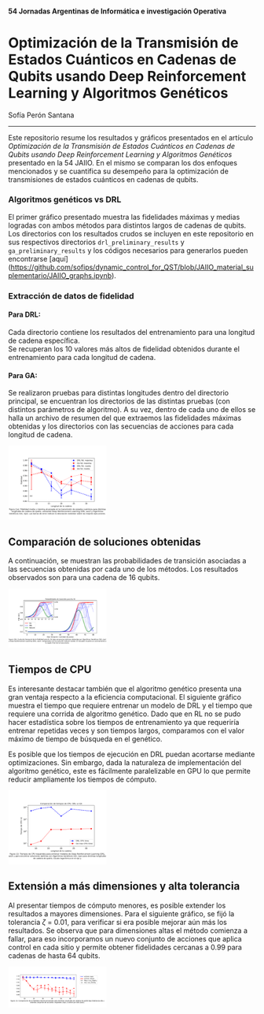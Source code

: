 #### 54 Jornadas Argentinas de Informática e investigación Operativa

# Optimización de la Transmisión de Estados Cuánticos en Cadenas de Qubits usando Deep Reinforcement Learning y Algoritmos Genéticos

Sofía Perón Santana

--- 

Este repositorio resume los resultados y gráficos presentados en el artículo *Optimización de la Transmisión de Estados Cuánticos en Cadenas de Qubits usando Deep Reinforcement Learning y Algoritmos Genéticos* presentado en la 54 JAIIO. En el mismo se comparan los dos enfoques mencionados y se cuantifica su desempeño para la optimización de transmisiones de estados cuánticos en cadenas de qubits. 

### Algoritmos genéticos vs DRL

El primer gráfico presentado muestra las fidelidades máximas y medias logradas con ambos métodos para distintos largos de cadenas de qubits. Los directorios con los resultados crudos se incluyen en este repositorio en sus respectivos directorios `drl_preliminary_results` y `ga_preliminary_results` y los códigos necesarios para generarlos pueden encontrarse [aquí] (https://github.com/sofips/dynamic_control_for_QST/blob/JAIIO_material_suplementario/JAIIO_graphs.ipynb).

### Extracción de datos de fidelidad 

#### Para DRL:

Cada directorio contiene los resultados del entrenamiento para una longitud de cadena específica.  
Se recuperan los 10 valores más altos de fidelidad obtenidos durante el entrenamiento para cada longitud de cadena.

#### Para GA: 

Se realizaron pruebas para distintas longitudes dentro del directorio principal, se encuentran los directorios de las distintas pruebas (con distintos parámetros de algoritmo). A su vez, dentro de cada uno de ellos se halla un archivo de resumen del que extraemos las fidelidades máximas obtenidas y los directorios con las secuencias de acciones para cada longitud de cadena.

<img src="figures/Fig1.png" alt="alt text" width="200"/>

## Comparación de soluciones obtenidas

A continuación, se muestran las probabilidades de transición asociadas a las secuencias obtenidas por cada uno de los métodos. Los resultados observados son para una cadena de 16 qubits.

<img src="figures/Fig2.png" alt="alt text" width="200"/>

## Tiempos de CPU

Es interesante destacar también que el algoritmo genético presenta una gran ventaja respecto a la eficiencia computacional. El siguiente gráfico muestra el tiempo que requiere entrenar un modelo de DRL y el tiempo que requiere una corrida de algoritmo genético. Dado que en RL no se pudo hacer estadística sobre los tiempos de entrenamiento ya que requeriría entrenar repetidas veces y son tiempos largos, comparamos con el valor máximo de tiempo de búsqueda en el genético. 

Es posible que los tiempos de ejecución en DRL puedan acortarse mediante optimizaciones. Sin embargo, dada la naturaleza de implementación del algoritmo genético, este es fácilmente paralelizable en GPU lo que permite reducir ampliamente los tiempos de cómputo.

<img src="figures/Fig3.png" alt="alt text" width="200"/>

## Extensión a más dimensiones y alta tolerancia

Al presentar tiempos de cómputo menores, es posible extender los resultados a mayores dimensiones. Para el siguiente gráfico, se fijó la tolerancia $\zeta$ = 0.01, para verificar si era posible mejorar aún más los resultados. Se observa que para dimensiones altas el método comienza a fallar, para eso incorporamos un nuevo conjunto de acciones que aplica control en cada sitio y permite obtener fidelidades cercanas a 0.99 para cadenas de hasta 64 qubits.

<img src="figures/Fig4.png" alt="alt text" width="200"/>
